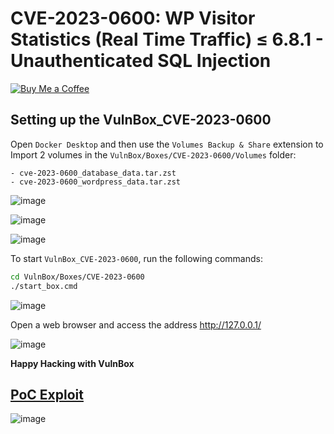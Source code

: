 # CVE-2023-0600: WP Visitor Statistics (Real Time Traffic) ≤ 6.8.1 - Unauthenticated SQL Injection
[![Buy Me a Coffee](https://www.buymeacoffee.com/assets/img/custom_images/orange_img.png)](https://www.buymeacoffee.com/truocphan)

## Setting up the VulnBox_CVE-2023-0600
Open `Docker Desktop` and then use the `Volumes Backup & Share` extension to Import 2 volumes in the `VulnBox/Boxes/CVE-2023-0600/Volumes` folder:
```
- cve-2023-0600_database_data.tar.zst
- cve-2023-0600_wordpress_data.tar.zst
```

![image](https://github.com/truocphan/VulnBox/assets/57470560/7d580ed4-d646-4b1c-92c1-7a955ab13c32)

![image](https://github.com/truocphan/VulnBox/assets/57470560/d8c2f998-cee9-4644-9485-a80629033c39)

![image](https://github.com/truocphan/VulnBox/assets/57470560/4973ea18-618a-4390-b013-c4615470a336)

To start `VulnBox_CVE-2023-0600`, run the following commands:
```bash
cd VulnBox/Boxes/CVE-2023-0600
./start_box.cmd
```

![image](https://github.com/truocphan/VulnBox/assets/57470560/cea61111-ba78-450d-a547-da28ea4a1560)

Open a web browser and access the address http://127.0.0.1/

![image](https://github.com/truocphan/VulnBox/assets/57470560/e40876ed-5f77-437d-9a23-73572c3eea21)

**Happy Hacking with VulnBox**

## [PoC Exploit](https://github.com/truocphan/VulnBox/tree/main#proof-of-concept-channel)
![image](https://github.com/truocphan/VulnBox/assets/57470560/7059f342-dbb0-422e-a87f-9c50f52613b4)
